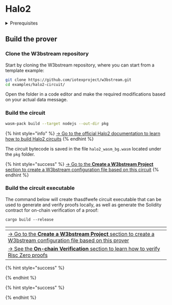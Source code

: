 # Halo2

<details>

<summary>Prerequisites</summary>

#### WASM pack

Ensure you have `wasm-pack` installed:

```sh
curl https://rustwasm.github.io/wasm-pack/installer/init.sh -sSf | sh
```

</details>

## Build the prover

### Clone the W3bstream repository

Start by cloning the W3bstream repository, where you can start from a template example:

```sh
git clone https://github.com/iotexproject/w3bstream.git
cd examples/halo2-circuit/
```

Open the folder in a code editor and make the required modifications based on your actual data message.

### Build the circuit

```sh
wasm-pack build --target nodejs --out-dir pkg
```

{% hint style="info" %}
[-> Go to the official Halo2 documentation to learn how to build Halo2 circuits](https://zcash.github.io/halo2/user/simple-example.html)
{% endhint %}

The circuit bytecode is saved in the file  `halo2_wasm_bg.wasm` located under the `pkg` folder.

{% hint style="success" %}
[-> Go to the **Create a W3bstream Project** section to create a W3bstream configuration file based on this circuit](../deploy-to-w3bstream/)
{% endhint %}

### Build the circuit executable

The command below will create thasdfwefe circuit executable that can be used to generate and verify proofs locally, as well as generate the Solidity contract for on-chain verification of a proof:

```shell
cargo build --release
```

<table data-view="cards"><thead><tr><th></th></tr></thead><tbody><tr><td><a href="../deploy-to-w3bstream/create-the-project-file.md">-> Go to the <strong>Create a W3bstream Project</strong> section to create a W3bstream configuration file based on this prover</a></td></tr><tr><td><a href="../on-chain-integration/verify-halo2-proofs.md">→ See the <strong>On-chain Verification</strong> section to learn how to verify Risc Zero proofs</a></td></tr></tbody></table>

{% hint style="success" %}

{% endhint %}

{% hint style="success" %}

{% endhint %}
